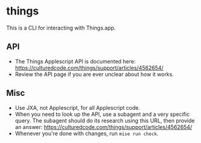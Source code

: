 # things

This is a CLI for interacting with Things.app.

## API

- The Things Applescript API is documented here: https://culturedcode.com/things/support/articles/4562654/
- Review the API page if you are ever unclear about how it works.

## Misc

- Use JXA, not Applescript, for all Applescript code.
- When you need to look up the API, use a subagent and a very specific query. The subagent should do its research using this URL, then provide an answer: https://culturedcode.com/things/support/articles/4562654/ 
- Whenever you're done with changes, run `mise run check`.
